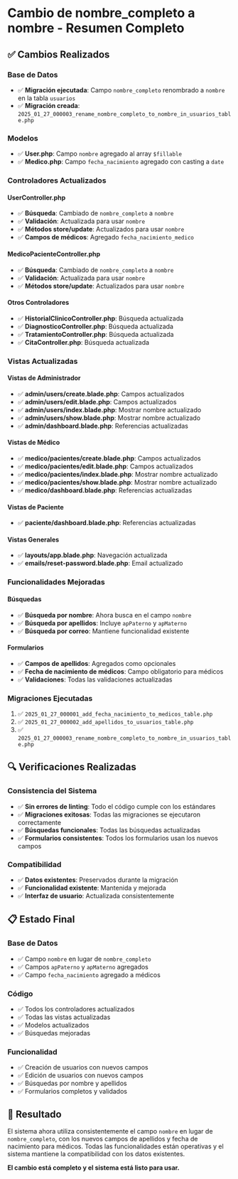 # Cambio de nombre_completo a nombre - Resumen Completo

## ✅ Cambios Realizados

### **Base de Datos**
- ✅ **Migración ejecutada**: Campo `nombre_completo` renombrado a `nombre` en la tabla `usuarios`
- ✅ **Migración creada**: `2025_01_27_000003_rename_nombre_completo_to_nombre_in_usuarios_table.php`

### **Modelos**
- ✅ **User.php**: Campo `nombre` agregado al array `$fillable`
- ✅ **Medico.php**: Campo `fecha_nacimiento` agregado con casting a `date`

### **Controladores Actualizados**

#### UserController.php
- ✅ **Búsqueda**: Cambiado de `nombre_completo` a `nombre`
- ✅ **Validación**: Actualizada para usar `nombre`
- ✅ **Métodos store/update**: Actualizados para usar `nombre`
- ✅ **Campos de médicos**: Agregado `fecha_nacimiento_medico`

#### MedicoPacienteController.php
- ✅ **Búsqueda**: Cambiado de `nombre_completo` a `nombre`
- ✅ **Validación**: Actualizada para usar `nombre`
- ✅ **Métodos store/update**: Actualizados para usar `nombre`

#### Otros Controladores
- ✅ **HistorialClinicoController.php**: Búsqueda actualizada
- ✅ **DiagnosticoController.php**: Búsqueda actualizada
- ✅ **TratamientoController.php**: Búsqueda actualizada
- ✅ **CitaController.php**: Búsqueda actualizada

### **Vistas Actualizadas**

#### Vistas de Administrador
- ✅ **admin/users/create.blade.php**: Campos actualizados
- ✅ **admin/users/edit.blade.php**: Campos actualizados
- ✅ **admin/users/index.blade.php**: Mostrar nombre actualizado
- ✅ **admin/users/show.blade.php**: Mostrar nombre actualizado
- ✅ **admin/dashboard.blade.php**: Referencias actualizadas

#### Vistas de Médico
- ✅ **medico/pacientes/create.blade.php**: Campos actualizados
- ✅ **medico/pacientes/edit.blade.php**: Campos actualizados
- ✅ **medico/pacientes/index.blade.php**: Mostrar nombre actualizado
- ✅ **medico/pacientes/show.blade.php**: Mostrar nombre actualizado
- ✅ **medico/dashboard.blade.php**: Referencias actualizadas

#### Vistas de Paciente
- ✅ **paciente/dashboard.blade.php**: Referencias actualizadas

#### Vistas Generales
- ✅ **layouts/app.blade.php**: Navegación actualizada
- ✅ **emails/reset-password.blade.php**: Email actualizado

### **Funcionalidades Mejoradas**

#### Búsquedas
- ✅ **Búsqueda por nombre**: Ahora busca en el campo `nombre`
- ✅ **Búsqueda por apellidos**: Incluye `apPaterno` y `apMaterno`
- ✅ **Búsqueda por correo**: Mantiene funcionalidad existente

#### Formularios
- ✅ **Campos de apellidos**: Agregados como opcionales
- ✅ **Fecha de nacimiento de médicos**: Campo obligatorio para médicos
- ✅ **Validaciones**: Todas las validaciones actualizadas

### **Migraciones Ejecutadas**
1. ✅ `2025_01_27_000001_add_fecha_nacimiento_to_medicos_table.php`
2. ✅ `2025_01_27_000002_add_apellidos_to_usuarios_table.php`
3. ✅ `2025_01_27_000003_rename_nombre_completo_to_nombre_in_usuarios_table.php`

## 🔍 Verificaciones Realizadas

### **Consistencia del Sistema**
- ✅ **Sin errores de linting**: Todo el código cumple con los estándares
- ✅ **Migraciones exitosas**: Todas las migraciones se ejecutaron correctamente
- ✅ **Búsquedas funcionales**: Todas las búsquedas actualizadas
- ✅ **Formularios consistentes**: Todos los formularios usan los nuevos campos

### **Compatibilidad**
- ✅ **Datos existentes**: Preservados durante la migración
- ✅ **Funcionalidad existente**: Mantenida y mejorada
- ✅ **Interfaz de usuario**: Actualizada consistentemente

## 📋 Estado Final

### **Base de Datos**
- ✅ Campo `nombre` en lugar de `nombre_completo`
- ✅ Campos `apPaterno` y `apMaterno` agregados
- ✅ Campo `fecha_nacimiento` agregado a médicos

### **Código**
- ✅ Todos los controladores actualizados
- ✅ Todas las vistas actualizadas
- ✅ Modelos actualizados
- ✅ Búsquedas mejoradas

### **Funcionalidad**
- ✅ Creación de usuarios con nuevos campos
- ✅ Edición de usuarios con nuevos campos
- ✅ Búsquedas por nombre y apellidos
- ✅ Formularios completos y validados

## 🎯 Resultado

El sistema ahora utiliza consistentemente el campo `nombre` en lugar de `nombre_completo`, con los nuevos campos de apellidos y fecha de nacimiento para médicos. Todas las funcionalidades están operativas y el sistema mantiene la compatibilidad con los datos existentes.

**El cambio está completo y el sistema está listo para usar.**

